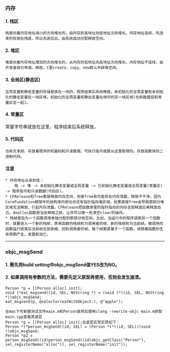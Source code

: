 ### 内存
#### 1. 栈区  
	栈是向着内存地址减小的方向增长的，由内存的高地址向低地址方向增长。内存地址连续，先进来的存放在栈底，所以先进后出，由系统自动分配释放空间。  
#### 2. 堆区  
	堆是向着内存地址增加的方向增长的，从内存的低地址向高地址方向增长。内存地址不连续，由开发者自行申请、释放。C里create、copy、new默认开辟堆空间。
#### 3. 全局区(静态区)  
	全局变量和静态变量的存储是放在一块的，程序结束后系统释放。未初始化的全局变量和未初始化的静态变量在一块区域，初始化的全局变量和静态变量在相邻的另一块区域(也称数据段和常量区在一起)。
#### 4. 常量区  
常量字符串就放在这里，程序结束后系统释放。
#### 5. 代码区  
 	也称文本段，存放着程序的机器码和只读数据，可执行指令就是从这里取得的。存放函数体的二进制代码。  
#### 注意
	* 内存地址从高到低：  
	 	栈 -> 堆 -> 未初始化静态变量或全局变量 -> 已初始化静态变量或全局变量(常量区) -> 程序指令和只读数据(代码区)。
	* CFRelease和free都是释放内存空间，但是free有可能存在内存泄露，释放不干净，因为CoreFundation框架中的结构体内部也许还有指针指向堆区域，如果直接free会导致那部分堆区域无法释放，引起内存泄露。CFRelease把函数体里的指针指向的内存全部释放后再释放自己。dealloc函数是当在释放之前，让你可以做一些清空clear的操作。 
	* 栈帧是指为一个函数调用单独分配的那部分栈空间。比如，当运行中的程序调用另一个函数时，就要进入一个新的栈帧，原来函数的栈帧称为调用者的帧，新的栈帧称为当前帧。被调用的函数运行结束后当前帧全部收缩，回到调用者的帧。每个帧都是基于一个函数，帧随着函数的生命周期产生、发展和消亡。  

---
### objc_msgSend
####	1. 需先将build setting中objc_msgSend值YES改为NO。
#### 2. 如果调用有参数的方法，需要先定义原型再使用，否则会发生崩溃。
    Person *p = [[Person alloc] init];
    void (*eat_msgsend)(id, SEL, NSString *) = (void (*)(id, SEL, NSString *))objc_msgSend;
    eat_msgsend(p, @selector(eatWithObject:), @"apple");
	
	在mac下可新建测试文件main.m和Person类然后使用clang -rewrite-objc main.m获取main.cpp查看其底层
    Person *p = [[Person alloc] init];在底层实现实质如下：
    Person *(*person_msgSend)(id, SEL) = (Person *(*)(id, SEL))(void *)objc_msgSend;
    Person *p2 = person_msgSend((id)person_msgSend((id)objc_getClass("Person"), sel_registerName("alloc")), sel_registerName("init"));


